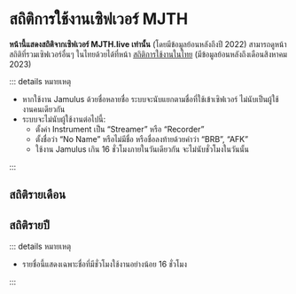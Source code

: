 # สถิติการใช้งานเซิฟเวอร์ MJTH

**หน้านี้แสดงสถิติจากเซิฟเวอร์ MJTH.live เท่านั้น** (โดยมีข้อมูลย้อนหลังถึงปี 2022)
สามารถดูหน้าสถิติที่รวมเซิฟเวอร์อื่นๆ ในไทยด้วยได้ที่หน้า [สถิติการใช้งานในไทย](/community/stats/) (มีข้อมูลย้อนหลังถึงเดือนสิงหาคม 2023)

::: details หมายเหตุ

- หากใช้งาน Jamulus ด้วยชื่อหลายชื่อ ระบบจะนับแยกตามชื่อที่ใช้เข้าเซิฟเวอร์ ไม่นับเป็นผู้ใช้งานคนเดียวกัน
- ระบบจะไม่นับผู้ใช้งานต่อไปนี้:
  - ตั้งค่า Instrument เป็น “Streamer” หรือ “Recorder”
  - ตั้งชื่อว่า “No Name” หรือไม่มีชื่อ หรือชื่อลงท้ายด้วยคำว่า “BRB”, “AFK”
  - ใช้งาน Jamulus เกิน 16 ชั่วโมงภายในวันเดียวกัน จะไม่นับชั่วโมงในวันนั้น

:::

<script setup lang="ts">
  import data from './activeUsers.json'
  import MonthlyTable from '../community/stats/MonthlyTable.vue'
  import YearlySections from '../community/stats/YearlySections.vue'
</script>

## สถิติรายเดือน

<MonthlyTable :data="data" />

## สถิติรายปี

<YearlySections :data="data" />

::: details หมายเหตุ

- รายชื่อนี้แสดงเฉพาะชื่อที่มีชั่วโมงใช้งานอย่างน้อย 16 ชั่วโมง

:::
